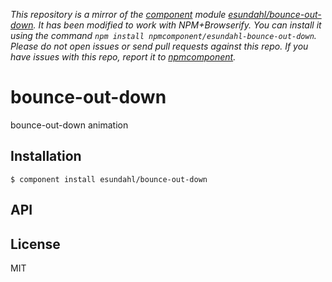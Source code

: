 *This repository is a mirror of the [component](http://component.io) module [esundahl/bounce-out-down](http://github.com/esundahl/bounce-out-down). It has been modified to work with NPM+Browserify. You can install it using the command `npm install npmcomponent/esundahl-bounce-out-down`. Please do not open issues or send pull requests against this repo. If you have issues with this repo, report it to [npmcomponent](https://github.com/airportyh/npmcomponent).*

# bounce-out-down

  bounce-out-down animation

## Installation

    $ component install esundahl/bounce-out-down

## API

   

## License

  MIT
